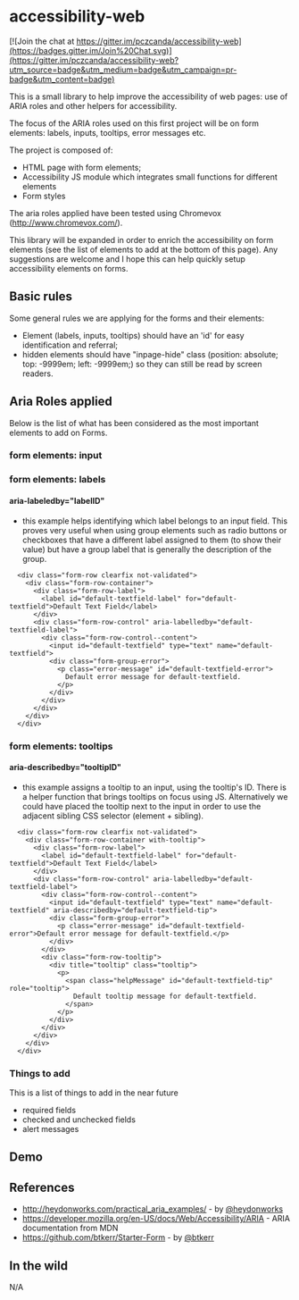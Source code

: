 # accessibility-web

[![Join the chat at https://gitter.im/pczcanda/accessibility-web](https://badges.gitter.im/Join%20Chat.svg)](https://gitter.im/pczcanda/accessibility-web?utm_source=badge&utm_medium=badge&utm_campaign=pr-badge&utm_content=badge)

This is a small library to help improve the accessibility of web pages: use of ARIA roles and other helpers for accessibility.

The focus of the ARIA roles used on this first project will be on form elements: labels, inputs, tooltips, error messages etc.

The project is composed of:
  - HTML page with form elements;
  - Accessibility JS module which integrates small functions for different elements
  - Form styles 

The aria roles applied have been tested using Chromevox (http://www.chromevox.com/).

This library will be expanded in order to enrich the accessibility on form elements (see the list of elements to add at the bottom of this page). Any suggestions are welcome and I hope this can help quickly setup accessibility elements on forms.


## Basic rules

Some general rules we are applying for the forms and their elements:

  - Element (labels, inputs, tooltips) should have an 'id' for easy identification and referral;
  - hidden elements should have "inpage-hide" class (position: absolute; top: -9999em; left: -9999em;) so they can still be read by screen readers.


## Aria Roles applied

Below is the list of what has been considered as the most important elements to add on Forms.

### form elements: input

### form elements: labels

#### aria-labeledby="labelID"
 - this example helps identifying which label belongs to an input field. This proves very useful when using group elements such as radio buttons or checkboxes that have a different label assigned to them (to show their value) but have a group label that is generally the description of the group.

```
  <div class="form-row clearfix not-validated">
    <div class="form-row-container">
      <div class="form-row-label">
        <label id="default-textfield-label" for="default-textfield">Default Text Field</label>
      </div>
      <div class="form-row-control" aria-labelledby="default-textfield-label">
        <div class="form-row-control--content">
          <input id="default-textfield" type="text" name="default-textfield">
          <div class="form-group-error">
            <p class="error-message" id="default-textfield-error">
              Default error message for default-textfield.
            </p>
          </div>
        </div>
      </div>
    </div>
  </div>
```

### form elements: tooltips

#### aria-describedby="tooltipID"
 - this example assigns a tooltip to an input, using the tooltip's ID. There is a helper function that brings tooltips on focus using JS. Alternatively we could have placed the tooltip next to the input in order to use the adjacent sibling CSS selector (element + sibling).

```  
  <div class="form-row clearfix not-validated">
    <div class="form-row-container with-tooltip">
      <div class="form-row-label">
        <label id="default-textfield-label" for="default-textfield">Default Text Field</label>
      </div>
      <div class="form-row-control" aria-labelledby="default-textfield-label">
        <div class="form-row-control--content">
          <input id="default-textfield" type="text" name="default-textfield" aria-describedby="default-textfield-tip">
          <div class="form-group-error">
            <p class="error-message" id="default-textfield-error">Default error message for default-textfield.</p>
          </div>
        </div>
        <div class="form-row-tooltip">
          <div title="tooltip" class="tooltip">
            <p>
              <span class="helpMessage" id="default-textfield-tip" role="tooltip">
                Default tooltip message for default-textfield.                
              </span>
            </p>
          </div>
        </div>
      </div>
    </div>
  </div>
```

### Things to add

This is a list of things to add in the near future
 - required fields
 - checked and unchecked fields
 - alert messages


## Demo


## References

  - http://heydonworks.com/practical_aria_examples/ - by [@heydonworks](https://twitter.com/heydonworks)
  - https://developer.mozilla.org/en-US/docs/Web/Accessibility/ARIA - ARIA documentation from MDN
  - https://github.com/btkerr/Starter-Form - by [@btkerr](https://github.com/btkerr) 


## In the wild

N/A
